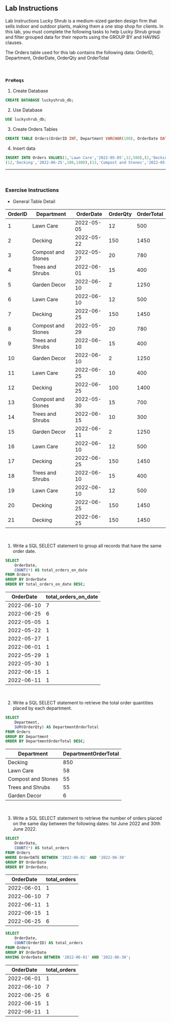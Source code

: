 ## Lab Instructions
Lab Instructions
Lucky Shrub is a medium-sized garden design firm that sells indoor and outdoor plants, making them a one stop shop for clients. In this lab, you must complete the following tasks to help Lucky Shrub group and filter grouped data for their reports using the GROUP BY and HAVING clauses.

The Orders table used for this lab contains the following data: OrderID, Department, OrderDate, OrderQty and OrderTotal 

<br>

### `PreReqs`
1. Create Database
```sql
CREATE DATABASE luckyshrub_db;
```
2. Use Database
```sql
USE luckyshrub_db;
```
3. Create Orders Tables
```sql
CREATE TABLE Orders(OrderID INT, Department VARCHAR(100), OrderDate DATE, OrderQty INT, OrderTotal INT, PRIMARY KEY(OrderID));
```
4. Insert data
```sql
INSERT INTO Orders VALUES(1,'Lawn Care','2022-05-05',12,500),(2,'Decking','2022-05-22',150,1450),(3,'Compost and Stones','2022-05-27',20,780),(4,'Trees and Shrubs','2022-06-01',15,400),(5,'Garden Decor','2022-06-10',2,1250),(6,'Lawn Care','2022-06-10',12,500),(7,'Decking','2022-06-25',150,1450),(8,'Compost and Stones','2022-05-29',20,780),(9,'Trees and Shrubs','2022-06-10',15,400),(10,'Garden Decor','2022-06-10',2,1250),(11,'Lawn Care','2022-06-25',10,400), 
(12,'Decking','2022-06-25',100,1400),(13,'Compost and Stones','2022-05-30',15,700),(14,'Trees and Shrubs','2022-06-15',10,300),(15,'Garden Decor','2022-06-11',2,1250),(16,'Lawn Care','2022-06-10',12,500),(17,'Decking','2022-06-25',150,1450),(18,'Trees and Shrubs','2022-06-10',15,400),(19,'Lawn Care','2022-06-10',12,500),(20,'Decking','2022-06-25',150,1450),(21,'Decking','2022-06-25',150,1450);
```

---

<br>

### **Exercise Instructions**
* General Table Detail

| OrderID | Department         | OrderDate  | OrderQty | OrderTotal |
|---------|--------------------|------------|----------|------------|
|       1 | Lawn Care          | 2022-05-05 |       12 |        500 |
|       2 | Decking            | 2022-05-22 |      150 |       1450 |
|       3 | Compost and Stones | 2022-05-27 |       20 |        780 |
|       4 | Trees and Shrubs   | 2022-06-01 |       15 |        400 |
|       5 | Garden Decor       | 2022-06-10 |        2 |       1250 |
|       6 | Lawn Care          | 2022-06-10 |       12 |        500 |
|       7 | Decking            | 2022-06-25 |      150 |       1450 |
|       8 | Compost and Stones | 2022-05-29 |       20 |        780 |
|       9 | Trees and Shrubs   | 2022-06-10 |       15 |        400 |
|      10 | Garden Decor       | 2022-06-10 |        2 |       1250 |
|      11 | Lawn Care          | 2022-06-25 |       10 |        400 |
|      12 | Decking            | 2022-06-25 |      100 |       1400 |
|      13 | Compost and Stones | 2022-05-30 |       15 |        700 |
|      14 | Trees and Shrubs   | 2022-06-15 |       10 |        300 |
|      15 | Garden Decor       | 2022-06-11 |        2 |       1250 |
|      16 | Lawn Care          | 2022-06-10 |       12 |        500 |
|      17 | Decking            | 2022-06-25 |      150 |       1450 |
|      18 | Trees and Shrubs   | 2022-06-10 |       15 |        400 |
|      19 | Lawn Care          | 2022-06-10 |       12 |        500 |
|      20 | Decking            | 2022-06-25 |      150 |       1450 |
|      21 | Decking            | 2022-06-25 |      150 |       1450 |

<br>

1.  Write a SQL SELECT statement to group all records that have the same order date.
```sql
SELECT 
    OrderDate,
    COUNT(*) AS total_orders_on_date
FROM Orders
GROUP BY OrderDate
ORDER BY total_orders_on_date DESC;
```
| OrderDate  | total_orders_on_date |
|------------|----------------------|
| 2022-06-10 |                    7 |
| 2022-06-25 |                    6 |
| 2022-05-05 |                    1 |
| 2022-05-22 |                    1 |
| 2022-05-27 |                    1 |
| 2022-06-01 |                    1 |
| 2022-05-29 |                    1 |
| 2022-05-30 |                    1 |
| 2022-06-15 |                    1 |
| 2022-06-11 |                    1 |

<br>

2. Write a SQL SELECT statement to retrieve the total order quantities placed by each department.
```sql
SELECT 
    Department,
    SUM(OrderQty) AS DepartmentOrderTotal
FROM Orders
GROUP BY Department
ORDER BY DepartmentOrderTotal DESC;
```

| Department         | DepartmentOrderTotal |
|--------------------|----------------------|
| Decking            |                  850 |
| Lawn Care          |                   58 |
| Compost and Stones |                   55 |
| Trees and Shrubs   |                   55 |
| Garden Decor       |                    6 |


<br>

3. Write a SQL SELECT statement to retrieve the number of orders placed on the same day between the following dates: 1st June 2022 and 30th June 2022.
```sql
SELECT 
    OrderDate,
    COUNT(*) AS total_orders
FROM Orders
WHERE OrderDATE BETWEEN '2022-06-01' AND '2022-06-30'
GROUP BY OrderDate
ORDER BY OrderDate;
```

| OrderDate  | total_orders |
|------------|--------------|
| 2022-06-01 |            1 |
| 2022-06-10 |            7 |
| 2022-06-11 |            1 |
| 2022-06-15 |            1 |
| 2022-06-25 |            6 |


```sql
SELECT 
    OrderDate,
    COUNT(OrderID) AS total_orders
FROM Orders 
GROUP BY OrderDate 
HAVING OrderDate BETWEEN '2022-06-01' AND '2022-06-30';
```

| OrderDate  | total_orders |
|------------|----------------|
| 2022-06-01 |              1 |
| 2022-06-10 |              7 |
| 2022-06-25 |              6 |
| 2022-06-15 |              1 |
| 2022-06-11 |              1 |


